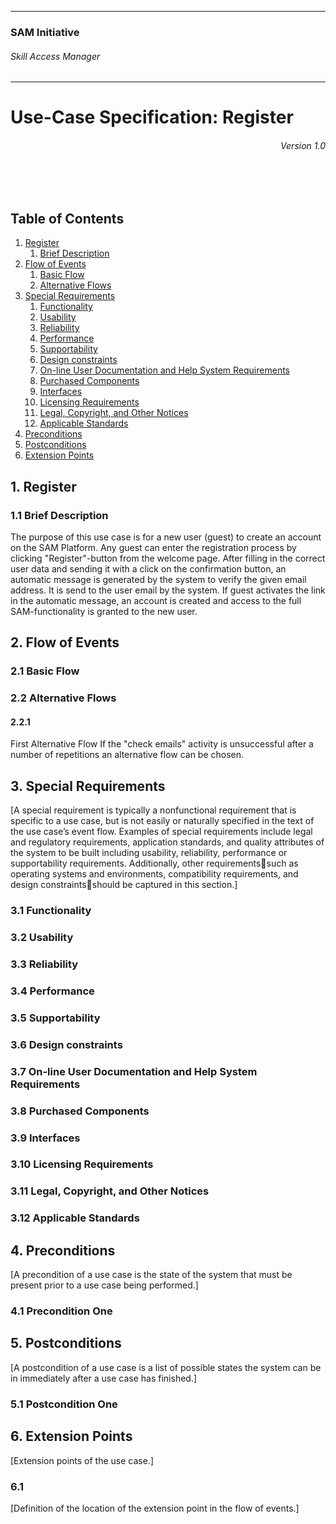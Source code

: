 ***
### SAM Initiative
###### Skill Access Manager
***

# Use-Case Specification: Register

###### <div style="text-align: right">Version 1.0</div>
<br>
<br>

## Table of Contents

1.  [Register](#1-register)
    1.  [Brief Description](#11-brief-description)
2.  [Flow of Events](#2-flow-of-events)
    1.  [Basic Flow](#21-basic-flow)
    2.  [Alternative Flows](#22-alternative-flows)
3.  [Special Requirements](#3-special-requirements)
    1.  [Functionality](#31-functionality)
    2.  [Usability](#32-usability)
    3.  [Reliability](#33-reliability)
    4.  [Performance](#34-performance)
    5.  [Supportability](#35-supportability)
    6.  [Design constraints](#36-design-constraints)
    7.  [On-line User Documentation and Help System Requirements](#37-on-line-user-documentation-and-help-system-requirements)
    8.  [Purchased Components](#38-purchased-components)
    9.  [Interfaces](#39-interfaces)
    10.  [Licensing Requirements](310-licencing-requirements)
    11.  [Legal, Copyright, and Other Notices](#311-legal-copyright-and-other-notices)
    12.  [Applicable Standards](#312-applicable-standards)
4.  [Preconditions](#4-preconditions)
5.  [Postconditions](#5-postconditions)
6.  [Extension Points](#6-extension-points)


## 1\. Register

### 1.1 Brief Description

The purpose of this use case is for a new user (guest) to create an account on the SAM Platform. Any guest can enter the registration process by clicking "Register"-button from the welcome page. After filling in the correct user data and sending it with a click on the confirmation button, an automatic message is generated by the system to verify the given email address. It is send to the user email by the system. If guest activates the link in the automatic message, an account is created and access to the full SAM-functionality is granted to the new user.

## 2\. Flow of Events

### 2.1 Basic Flow

### 2.2 Alternative Flows

#### 2.2.1

First Alternative Flow If the "check emails" activity is unsuccessful after a number of repetitions an alternative flow can be chosen.

## 3\. Special Requirements

[A special requirement is typically a nonfunctional requirement that is specific to a use case, but is not easily or naturally specified in the text of the use case’s event flow. Examples of special requirements include legal and regulatory requirements, application standards, and quality attributes of the system to be built including usability, reliability, performance or supportability requirements. Additionally, other requirementssuch as operating systems and environments, compatibility requirements, and design constraintsshould be captured in this section.]

### 3.1 Functionality

### 3.2 Usability

### 3.3 Reliability

### 3.4 Performance

### 3.5 Supportability

### 3.6 Design constraints

### 3.7 On-line User Documentation and Help System Requirements

### 3.8 Purchased Components

### 3.9 Interfaces

### 3.10 Licensing Requirements

### 3.11 Legal, Copyright, and Other Notices

### 3.12 Applicable Standards

## 4\. Preconditions

[A precondition of a use case is the state of the system that must be present prior to a use case being performed.]

### 4.1 Precondition One

## 5\. Postconditions

[A postcondition of a use case is a list of possible states the system can be in immediately after a use case has finished.]

### 5.1 Postcondition One

## 6\. Extension Points

[Extension points of the use case.]

### 6.1

[Definition of the location of the extension point in the flow of events.]